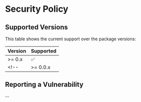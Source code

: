 # Security Policy

## Supported Versions

This table shows the current support over the package versions:

| Version  | Supported          |
| -------- | ------------------ |
| >= 0.x | :white_check_mark: |
<!-- | >= 0.0.x | :x: | -->

## Reporting a Vulnerability

--
